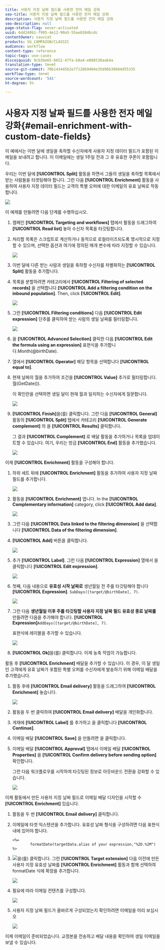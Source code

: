```yaml
---
title: 사용자 지정 날짜 필드를 사용한 전자 메일 강화
seo-title: 사용자 지정 날짜 필드를 사용한 전자 메일 강화
description: 사용자 지정 날짜 필드를 사용한 전자 메일 강화
seo-description: null
page-status-flag: never-activated
uuid: 6dd240b1-f995-4e12-90a5-55aeb584bcdc
contentOwner: sauviat
products: SG_CAMPAIGN/CLASSIC
audience: workflow
content-type: reference
topic-tags: use-cases
discoiquuid: 9cb3be65-6652-47fa-b8a4-e088530aab4a
translation-type: tm+mt
source-git-commit: 70b143445b2e77128b9404e35d96b39694d55335
workflow-type: tm+mt
source-wordcount: '541'
ht-degree: 5%

---
```



# 사용자 지정 날짜 필드를 사용한 전자 메일 강화{#email-enrichment-with-custom-date-fields}

이 예에서는 이번 달에 생일을 축하할 수신자에게 사용자 지정 데이터 필드가 포함된 이메일을 보내려고 합니다. 이 이메일에는 생일 1주일 전과 그 후 유효한 쿠폰이 포함됩니다.

우리는 이번 달에 **[!UICONTROL Split]** 활동을 하면서 그들의 생일을 축하할 목록에서 받는 사람들을 타겟팅해야 합니다. 그런 다음 **[!UICONTROL Enrichment]** 활동을 사용하여 사용자 지정 데이터 필드는 고객의 특별 오퍼에 대한 이메일의 유효 날짜로 작동합니다.

![](assets/uc_enrichment.png)

이 예제를 만들려면 다음 단계를 수행하십시오.

1. 캠페인 **[!UICONTROL Targeting and workflows]** 탭에서 활동을 드래그하여 **[!UICONTROL Read list]** 놓아 수신자 목록을 타깃팅합니다.
1. 처리할 목록은 스크립트로 계산하거나 동적으로 로컬라이즈되도록 명시적으로 지정할 수 있으며, 선택한 옵션과 여기에 정의된 매개 변수에 따라 지정할 수 있습니다.

   ![](assets/uc_enrichment_1.png)

1. 이번 달에 다른 받는 사람과 생일을 축하할 수신자를 차별화하는 **[!UICONTROL Split]** 활동을 추가합니다.
1. 목록을 분할하려면 카테고리에서 **[!UICONTROL Filtering of selected records]** 을 선택합니다 **[!UICONTROL Add a filtering condition on the inbound population]**. Then, click **[!UICONTROL Edit]**.

   ![](assets/uc_enrichment_2.png)

1. 그런 **[!UICONTROL Filtering conditions]** 다음 **[!UICONTROL Edit expression]** 단추를 클릭하여 받는 사람의 생일 날짜를 필터링합니다.

   ![](assets/uc_enrichment_3.png)

1. 을 **[!UICONTROL Advanced Selection]** 클릭한 다음 **[!UICONTROL Edit the formula using an expression]** 표현식을 추가합니다.Month(@birthDate).
1. 열에서 **[!UICONTROL Operator]** 해당 항목을 선택합니다 **[!UICONTROL equal to]**.
1. 현재 날짜의 월을 추가하여 조건을 **[!UICONTROL Value]** 추가로 필터링합니다.월(GetDate()).

   이 확인란을 선택하면 생일 달이 현재 월과 일치하는 수신자에게 질문합니다.

   ![](assets/uc_enrichment_4.png)

1. **[!UICONTROL Finish]**&#x200B;을(를) 클릭합니다. 그런 다음 **[!UICONTROL General]** 활동의 **[!UICONTROL Split]** 탭에서 카테고리 **[!UICONTROL Generate complement]** 의 을 **[!UICONTROL Results]** 클릭합니다.

   그 결과 **[!UICONTROL Complement]** 로 배달 활동을 추가하거나 목록을 업데이트할 수 있습니다. 여기, 우리는 방금 **[!UICONTROL End]** 활동을 추가했습니다.

   ![](assets/uc_enrichment_6.png)

이제 **[!UICONTROL Enrichment]** 활동을 구성해야 합니다.

1. 하위 세트 뒤에 **[!UICONTROL Enrichment]** 활동을 추가하여 사용자 지정 날짜 필드를 추가합니다.

   ![](assets/uc_enrichment_7.png)

1. 활동을 **[!UICONTROL Enrichment]** 엽니다. In the **[!UICONTROL Complementary information]** category, click **[!UICONTROL Add data]**.

   ![](assets/uc_enrichment_8.png)

1. 그런 다음 **[!UICONTROL Data linked to the filtering dimension]** 을 선택합니다 **[!UICONTROL Data of the filtering dimension]**.
1. **[!UICONTROL Add]** 버튼을 클릭합니다.

   ![](assets/uc_enrichment_9.png)

1. 추가 **[!UICONTROL Label]**. 그런 다음 **[!UICONTROL Expression]** 열에서 을 클릭합니다 **[!UICONTROL Edit expression]**.

   ![](assets/uc_enrichment_10.png)

1. 첫째, 다음 내용으로 **유효성 시작 날짜로** 생년월일 전 주를 타깃팅해야 합니다 **[!UICONTROL Expression]**. `SubDays([target/@birthDate], 7)`.

   ![](assets/uc_enrichment_11.png)

1. 그런 다음 **생년월일 이후 주를 타깃팅할 사용자 지정 날짜 필드 유효성 종료 날짜를** 만들려면 다음을 추가해야 합니다. **[!UICONTROL Expression]**`AddDays([target/@birthDate], 7)`.

   표현식에 레이블을 추가할 수 있습니다.

   ![](assets/uc_enrichment_12.png)

1. **[!UICONTROL Ok]**&#x200B;을(를) 클릭합니다. 이제 농축 작업이 가능합니다.

활동 후 **[!UICONTROL Enrichment]** 배달을 추가할 수 있습니다. 이 경우, 이 달 생일인 고객에게 유효 날짜가 포함된 특별 오퍼를 수신자에게 발송하기 위해 이메일 배달을 추가했습니다.

1. 활동 후에 **[!UICONTROL Email delivery]** 활동을 드래그하여 **[!UICONTROL Enrichment]** 놓습니다.

   ![](assets/uc_enrichment_15.png)

1. 활동을 두 번 클릭하여 **[!UICONTROL Email delivery]** 배달을 개인화합니다.
1. 게재에 **[!UICONTROL Label]** 를 추가하고 을 클릭합니다 **[!UICONTROL Continue]**.
1. 이메일 배달 **[!UICONTROL Save]** 을 만들려면 을 클릭합니다.
1. 이메일 배달 **[!UICONTROL Approval]** 탭에서 이메일 배달 **[!UICONTROL Properties]** 을 **[!UICONTROL Confirm delivery before sending option]** 확인합니다.

   그런 다음 워크플로우를 시작하여 타깃팅된 정보로 아웃바운드 전환을 강화할 수 있습니다.

   ![](assets/uc_enrichment_18.png)

이제 활동에서 만든 사용자 지정 날짜 필드로 이메일 배달 디자인을 시작할 수 **[!UICONTROL Enrichment]** 있습니다.

1. 활동을 두 번 **[!UICONTROL Email delivery]** 클릭합니다.
1. 이메일에 타겟 익스텐션을 추가합니다. 유효성 날짜 형식을 구성하려면 다음 표현식 내에 있어야 합니다.

   ```
   <%=
           formatDate(targetData.alias of your expression,"%2D.%2M")  %>
   ```

1. ![](assets/uc_enrichment_16.png)을(를) 클릭합니다. 그런 **[!UICONTROL Target extension]** 다음 이전에 만든 사용자 지정 유효성 날짜를 **[!UICONTROL Enrichment]** 활동과 함께 선택하여 formatDate 식에 확장을 추가합니다.

   ![](assets/uc_enrichment_19.png)

1. 필요에 따라 이메일 컨텐츠를 구성합니다.

   ![](assets/uc_enrichment_17.png)

1. 사용자 지정 날짜 필드가 올바르게 구성되었는지 확인하려면 이메일을 미리 보십시오

   ![](assets/uc_enrichment_20.png)

이제 이메일이 준비되었습니다. 교정본을 전송하고 배달 내용을 확인하여 생일 이메일을 보낼 수 있습니다.
